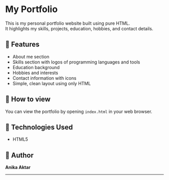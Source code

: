 # My Portfolio

This is my personal portfolio website built using pure HTML.  
It highlights my skills, projects, education, hobbies, and contact details.

## 🔹 Features
- About me section
- Skills section with logos of programming languages and tools
- Education background
- Hobbies and interests
- Contact information with icons
- Simple, clean layout using only HTML

## 🚀 How to view
You can view the portfolio by opening `index.html` in your web browser.

## 📌 Technologies Used
- HTML5

## 🌟 Author
**Anika Aktar**

---
